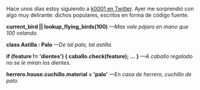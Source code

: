 <html><body><p>Hace unos días estoy siguiendo a <a href="http://twitter.com/k0001" target="_blank">k0001 en Twitter</a>. Ayer me sorprendió con algo muy delirante: dichos populares, escritos en forma de código fuente.



<strong>current_bird || lookup_flying_birds(100)</strong> <em>—Mas vale pájaro en mano que 100 volando.</em>



<strong>class Astilla : Palo</strong> <em>—De tal palo, tal astilla.</em>

<strong>

if (feature != 'dientes') { caballo.check(feature); ... }</strong> <em>—A caballo regalado no se le miran los dientes.</em>



<strong>herrero.house.cuchillo.material = 'palo'</strong> <em>—En casa de herrero, cuchillo de palo.</em></p></body></html>